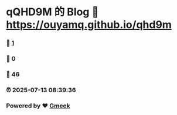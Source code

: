 # qQHD9M 的 Blog :link: https://ouyamq.github.io/qhd9m 
### :page_facing_up: [1](https://ouyamq.github.io/qhd9m/tag.html) 
### :speech_balloon: 0 
### :hibiscus: 46 
### :alarm_clock: 2025-07-13 08:39:36 
### Powered by :heart: [Gmeek](https://github.com/Meekdai/Gmeek)
